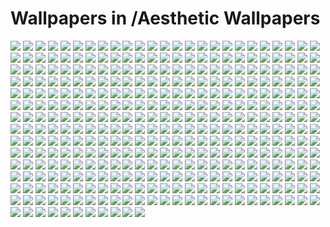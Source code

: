 # Wallpapers in /Aesthetic Wallpapers

![](/Aesthetic%20Wallpapers/36592_serial_experiments_lain.png)
![](/Aesthetic%20Wallpapers/3squares.png)
![](/Aesthetic%20Wallpapers/4k-ai-mountain.jpg)
![](/Aesthetic%20Wallpapers/4k-keyboard.jpg)
![](/Aesthetic%20Wallpapers/abandoned.jpg)
![](/Aesthetic%20Wallpapers/abstract.jpg)
![](/Aesthetic%20Wallpapers/acrylic.jpg)
![](/Aesthetic%20Wallpapers/alfa.png)
![](/Aesthetic%20Wallpapers/alien_planet.jpeg)
![](/Aesthetic%20Wallpapers/android-dark-lines.jpg)
![](/Aesthetic%20Wallpapers/android-sakura.jpg)
![](/Aesthetic%20Wallpapers/anime-chick.jpg)
![](/Aesthetic%20Wallpapers/anime-eye-nord.png)
![](/Aesthetic%20Wallpapers/anime-nord.png)
![](/Aesthetic%20Wallpapers/anime-pond.png)
![](/Aesthetic%20Wallpapers/anime-water.png)
![](/Aesthetic%20Wallpapers/anime_cafe_tokyonight.png)
![](/Aesthetic%20Wallpapers/anime_skyline.png)
![](/Aesthetic%20Wallpapers/Antman.jpg)
![](/Aesthetic%20Wallpapers/arch-chan_to.png)
![](/Aesthetic%20Wallpapers/arch-eagle.png)
![](/Aesthetic%20Wallpapers/arch-nord-dark.png)
![](/Aesthetic%20Wallpapers/arch-nord-light.png)
![](/Aesthetic%20Wallpapers/arch-peace.png)
![](/Aesthetic%20Wallpapers/arch_purple.png)
![](/Aesthetic%20Wallpapers/art-lake.png)
![](/Aesthetic%20Wallpapers/astronaut-balloons.jpg)
![](/Aesthetic%20Wallpapers/astronaut-mobile.png)
![](/Aesthetic%20Wallpapers/astronaut-nord.png)
![](/Aesthetic%20Wallpapers/astronaut-planet.jpg)
![](/Aesthetic%20Wallpapers/astronaut-rocket.jpg)
![](/Aesthetic%20Wallpapers/astronaut.jpg)
![](/Aesthetic%20Wallpapers/aurora_v02.png)
![](/Aesthetic%20Wallpapers/australia.jpg)
![](/Aesthetic%20Wallpapers/autumn_leaves.jpg)
![](/Aesthetic%20Wallpapers/awesome.png)
![](/Aesthetic%20Wallpapers/beach_landscape.png)
![](/Aesthetic%20Wallpapers/beautiful.jpg)
![](/Aesthetic%20Wallpapers/beige_tree.png)
![](/Aesthetic%20Wallpapers/berserkdrac.png)
![](/Aesthetic%20Wallpapers/bici.jpg)
![](/Aesthetic%20Wallpapers/black-panther.jpg)
![](/Aesthetic%20Wallpapers/black-white-girl.png)
![](/Aesthetic%20Wallpapers/black.jpg)
![](/Aesthetic%20Wallpapers/black_car_girl.jpg)
![](/Aesthetic%20Wallpapers/blue-black-girl.png)
![](/Aesthetic%20Wallpapers/blue-red-4k.png)
![](/Aesthetic%20Wallpapers/blue-waves.png)
![](/Aesthetic%20Wallpapers/blue_demon.png)
![](/Aesthetic%20Wallpapers/bmw.jpg)
![](/Aesthetic%20Wallpapers/bunny.png)
![](/Aesthetic%20Wallpapers/cabin.png)
![](/Aesthetic%20Wallpapers/california.jpg)
![](/Aesthetic%20Wallpapers/camp_day.png)
![](/Aesthetic%20Wallpapers/cat.jpg)
![](/Aesthetic%20Wallpapers/catppuccin-rainbow-arch.png)
![](/Aesthetic%20Wallpapers/catpuccin_landscape.png)
![](/Aesthetic%20Wallpapers/catpuccin_samurai.png)
![](/Aesthetic%20Wallpapers/catpuccin_w.png)
![](/Aesthetic%20Wallpapers/cat_anime-girl.png)
![](/Aesthetic%20Wallpapers/chinese.png)
![](/Aesthetic%20Wallpapers/circuits.png)
![](/Aesthetic%20Wallpapers/classic-arch.png)
![](/Aesthetic%20Wallpapers/cliff-edge.jpg)
![](/Aesthetic%20Wallpapers/coffee.jpg)
![](/Aesthetic%20Wallpapers/color-waves.png)
![](/Aesthetic%20Wallpapers/colorful-planets.jpg)
![](/Aesthetic%20Wallpapers/colors.jpg)
![](/Aesthetic%20Wallpapers/cool_rocks.png)
![](/Aesthetic%20Wallpapers/cron.png)
![](/Aesthetic%20Wallpapers/cute-town-dark.png)
![](/Aesthetic%20Wallpapers/cute-town.png)
![](/Aesthetic%20Wallpapers/cyberpunk_car.png)
![](/Aesthetic%20Wallpapers/dark_forest.png)
![](/Aesthetic%20Wallpapers/dark_pixelart.png)
![](/Aesthetic%20Wallpapers/dark_samurai_mobile.jpg)
![](/Aesthetic%20Wallpapers/dark_skulls.png)
![](/Aesthetic%20Wallpapers/debian.png)
![](/Aesthetic%20Wallpapers/deer-forest.jpg)
![](/Aesthetic%20Wallpapers/deer-red-moon.png)
![](/Aesthetic%20Wallpapers/demon.jpg)
![](/Aesthetic%20Wallpapers/Doodle_Space_Nord.png)
![](/Aesthetic%20Wallpapers/dopesmoker_gruvbox.png)
![](/Aesthetic%20Wallpapers/earth.png)
![](/Aesthetic%20Wallpapers/egypt.png)
![](/Aesthetic%20Wallpapers/elon-musk.png)
![](/Aesthetic%20Wallpapers/em-rofi.webp)
![](/Aesthetic%20Wallpapers/estrategy-minimal.png)
![](/Aesthetic%20Wallpapers/falltree.jpg)
![](/Aesthetic%20Wallpapers/fantasy-woods.jpg)
![](/Aesthetic%20Wallpapers/fedora_snake.png)
![](/Aesthetic%20Wallpapers/field.jpeg)
![](/Aesthetic%20Wallpapers/fire-skull.jpg)
![](/Aesthetic%20Wallpapers/fishing_stars.jpg)
![](/Aesthetic%20Wallpapers/flower_tokyo.png)
![](/Aesthetic%20Wallpapers/forest-bridge.jpg)
![](/Aesthetic%20Wallpapers/forest.png)
![](/Aesthetic%20Wallpapers/fox.png)
![](/Aesthetic%20Wallpapers/fractal.png)
![](/Aesthetic%20Wallpapers/gas-station.jpg)
![](/Aesthetic%20Wallpapers/girl-on-black.png)
![](/Aesthetic%20Wallpapers/girl.jpg)
![](/Aesthetic%20Wallpapers/glass-sphere.jpg)
![](/Aesthetic%20Wallpapers/glasses.png)
![](/Aesthetic%20Wallpapers/golden-mountains.png)
![](/Aesthetic%20Wallpapers/goldfish.jpg)
![](/Aesthetic%20Wallpapers/got_bw.jpg)
![](/Aesthetic%20Wallpapers/got_red.jpg)
![](/Aesthetic%20Wallpapers/gradient-pb.png)
![](/Aesthetic%20Wallpapers/gray-background.png)
![](/Aesthetic%20Wallpapers/green-girl.jpg)
![](/Aesthetic%20Wallpapers/green-sun.jpg)
![](/Aesthetic%20Wallpapers/grey_red_tree.png)
![](/Aesthetic%20Wallpapers/Groot.jpg)
![](/Aesthetic%20Wallpapers/gruvbox_code.png)
![](/Aesthetic%20Wallpapers/gruvbox_forest-4.png)
![](/Aesthetic%20Wallpapers/gruvbox_retrocity.png)
![](/Aesthetic%20Wallpapers/gruvbox_room.png)
![](/Aesthetic%20Wallpapers/gruvbox_witcher.png)
![](/Aesthetic%20Wallpapers/guy_sleeping_colored.png)
![](/Aesthetic%20Wallpapers/hands.jpg)
![](/Aesthetic%20Wallpapers/haskell.png)
![](/Aesthetic%20Wallpapers/hello-worlds.png)
![](/Aesthetic%20Wallpapers/hill-house.png)
![](/Aesthetic%20Wallpapers/holy-arch-nordic.png)
![](/Aesthetic%20Wallpapers/home127-dark.jpg)
![](/Aesthetic%20Wallpapers/home127-light.jpg)
![](/Aesthetic%20Wallpapers/horror_cult.jpg)
![](/Aesthetic%20Wallpapers/ibmbios8x8_intel.png)
![](/Aesthetic%20Wallpapers/ign_colorful.png)
![](/Aesthetic%20Wallpapers/ign_megumin_dark.png)
![](/Aesthetic%20Wallpapers/ink_wave.png)
![](/Aesthetic%20Wallpapers/interstellar_wallpaper.png)
![](/Aesthetic%20Wallpapers/japan-purple-blur.png)
![](/Aesthetic%20Wallpapers/japan.png)
![](/Aesthetic%20Wallpapers/japan2.jpg)
![](/Aesthetic%20Wallpapers/japan3.jpg)
![](/Aesthetic%20Wallpapers/japanese-house.png)
![](/Aesthetic%20Wallpapers/japan_anime_city.jpg)
![](/Aesthetic%20Wallpapers/japan_torii.png)
![](/Aesthetic%20Wallpapers/jupiter.png)
![](/Aesthetic%20Wallpapers/Jurassic-dino.jpg)
![](/Aesthetic%20Wallpapers/katana.jpg)
![](/Aesthetic%20Wallpapers/knight.png)
![](/Aesthetic%20Wallpapers/Kratos-gow-red.jpg)
![](/Aesthetic%20Wallpapers/lake.jpg)
![](/Aesthetic%20Wallpapers/lana_silhouette.png)
![](/Aesthetic%20Wallpapers/landscape2.jpg)
![](/Aesthetic%20Wallpapers/leave-planet.jpg)
![](/Aesthetic%20Wallpapers/lets_go_home.png)
![](/Aesthetic%20Wallpapers/light-ring.jpg)
![](/Aesthetic%20Wallpapers/lightning.jpg)
![](/Aesthetic%20Wallpapers/linux-penguin.jpg)
![](/Aesthetic%20Wallpapers/literal-wallpaper.png)
![](/Aesthetic%20Wallpapers/lofi-cafe_gray.jpg)
![](/Aesthetic%20Wallpapers/lofi.jpg)
![](/Aesthetic%20Wallpapers/lofi_cat.png)
![](/Aesthetic%20Wallpapers/man-colors.jpg)
![](/Aesthetic%20Wallpapers/manga-samurai.png)
![](/Aesthetic%20Wallpapers/manga.png)
![](/Aesthetic%20Wallpapers/mecha-nostalgia.png)
![](/Aesthetic%20Wallpapers/minim-helmet.png)
![](/Aesthetic%20Wallpapers/minim.jpg)
![](/Aesthetic%20Wallpapers/minimal-purple.jpg)
![](/Aesthetic%20Wallpapers/minimal-triangles.jpg)
![](/Aesthetic%20Wallpapers/minimal_c.png)
![](/Aesthetic%20Wallpapers/minimal_gradient.png)
![](/Aesthetic%20Wallpapers/minimal_landscape.jpg)
![](/Aesthetic%20Wallpapers/minimal_nord_guy.png)
![](/Aesthetic%20Wallpapers/minimal_python.png)
![](/Aesthetic%20Wallpapers/minim_blocks.png)
![](/Aesthetic%20Wallpapers/mobile-girl.jpg)
![](/Aesthetic%20Wallpapers/mobile-gradient.png)
![](/Aesthetic%20Wallpapers/mobile-pacman.jpg)
![](/Aesthetic%20Wallpapers/mobile-spiral.jpg)
![](/Aesthetic%20Wallpapers/mocha_steampunk.jpg)
![](/Aesthetic%20Wallpapers/moon.png)
![](/Aesthetic%20Wallpapers/mountains.png)
![](/Aesthetic%20Wallpapers/mushroom-purple.png)
![](/Aesthetic%20Wallpapers/my-neighbor-totoro-sunflowers.png)
![](/Aesthetic%20Wallpapers/naruto.png)
![](/Aesthetic%20Wallpapers/naruto_2.png)
![](/Aesthetic%20Wallpapers/nasa1.png)
![](/Aesthetic%20Wallpapers/nature.jpg)
![](/Aesthetic%20Wallpapers/needing-space.jpg)
![](/Aesthetic%20Wallpapers/neocity.png)
![](/Aesthetic%20Wallpapers/neocity2.jpg)
![](/Aesthetic%20Wallpapers/neon-car2.png)
![](/Aesthetic%20Wallpapers/neon-circle.jpg)
![](/Aesthetic%20Wallpapers/neon-lights.jpg)
![](/Aesthetic%20Wallpapers/neon-shacks-nord.png)
![](/Aesthetic%20Wallpapers/neosamurai.webp)
![](/Aesthetic%20Wallpapers/nix.png)
![](/Aesthetic%20Wallpapers/nixos-declarative.jpg)
![](/Aesthetic%20Wallpapers/nord-chainsaw.png)
![](/Aesthetic%20Wallpapers/nord-princess-zelda.jpg)
![](/Aesthetic%20Wallpapers/nord-shanghai.png)
![](/Aesthetic%20Wallpapers/nord-shards.jpg)
![](/Aesthetic%20Wallpapers/nord-street.png)
![](/Aesthetic%20Wallpapers/nord-winter.png)
![](/Aesthetic%20Wallpapers/nordic.png)
![](/Aesthetic%20Wallpapers/nord_car_live.gif)
![](/Aesthetic%20Wallpapers/nord_dark_city.png)
![](/Aesthetic%20Wallpapers/nord_dots.png)
![](/Aesthetic%20Wallpapers/nord_mask.png)
![](/Aesthetic%20Wallpapers/nord_minimal_cat.png)
![](/Aesthetic%20Wallpapers/nord_minimal_girl.png)
![](/Aesthetic%20Wallpapers/nord_purple_waves.png)
![](/Aesthetic%20Wallpapers/ocean_with_cloud.png)
![](/Aesthetic%20Wallpapers/odysee.jpg)
![](/Aesthetic%20Wallpapers/oled-mountains.jpg)
![](/Aesthetic%20Wallpapers/onepiece.png)
![](/Aesthetic%20Wallpapers/orange-cube.jpg)
![](/Aesthetic%20Wallpapers/orange-planets.png)
![](/Aesthetic%20Wallpapers/orbit.png)
![](/Aesthetic%20Wallpapers/pacman-black.png)
![](/Aesthetic%20Wallpapers/pacman-nord.png)
![](/Aesthetic%20Wallpapers/pastel-car.png)
![](/Aesthetic%20Wallpapers/pastel-city.png)
![](/Aesthetic%20Wallpapers/pastel-japanese-temple.png)
![](/Aesthetic%20Wallpapers/pastel-window.png)
![](/Aesthetic%20Wallpapers/pink-clouds.png)
![](/Aesthetic%20Wallpapers/pink-katana.png)
![](/Aesthetic%20Wallpapers/pink-mecha.png)
![](/Aesthetic%20Wallpapers/pixel-city.png)
![](/Aesthetic%20Wallpapers/pixel-earth.png)
![](/Aesthetic%20Wallpapers/pixelart-colors.png)
![](/Aesthetic%20Wallpapers/pixelart_forest.jpg)
![](/Aesthetic%20Wallpapers/pixelart_landscape.jpg)
![](/Aesthetic%20Wallpapers/pixelart_pagoda.jpg)
![](/Aesthetic%20Wallpapers/pixel_art_beach.jpeg)
![](/Aesthetic%20Wallpapers/pixel_big_city.png)
![](/Aesthetic%20Wallpapers/pixiv_73483903.png)
![](/Aesthetic%20Wallpapers/plain-wallpaper.png)
![](/Aesthetic%20Wallpapers/planets.png)
![](/Aesthetic%20Wallpapers/planet_minimal.png)
![](/Aesthetic%20Wallpapers/planet_with_sunrise.png)
![](/Aesthetic%20Wallpapers/plane_sunset.png)
![](/Aesthetic%20Wallpapers/plant.png)
![](/Aesthetic%20Wallpapers/platforms.png)
![](/Aesthetic%20Wallpapers/polar_catppuccin.png)
![](/Aesthetic%20Wallpapers/puppy.jpg)
![](/Aesthetic%20Wallpapers/purple-bomb.png)
![](/Aesthetic%20Wallpapers/purple-car.jpg)
![](/Aesthetic%20Wallpapers/purple-crystal.png)
![](/Aesthetic%20Wallpapers/purple-girl.png)
![](/Aesthetic%20Wallpapers/purple-mountain.png)
![](/Aesthetic%20Wallpapers/purple_car_girl.png)
![](/Aesthetic%20Wallpapers/purple_plane_landscape.png)
![](/Aesthetic%20Wallpapers/python-dev.png)
![](/Aesthetic%20Wallpapers/python-minim.png)
![](/Aesthetic%20Wallpapers/rad_samurai.jpg)
![](/Aesthetic%20Wallpapers/red-forest.jpg)
![](/Aesthetic%20Wallpapers/retro2_live.gif)
![](/Aesthetic%20Wallpapers/retro_live.gif)
![](/Aesthetic%20Wallpapers/rick-tokyonight.png)
![](/Aesthetic%20Wallpapers/rick.jpg)
![](/Aesthetic%20Wallpapers/river.png)
![](/Aesthetic%20Wallpapers/rm-rf.jpg)
![](/Aesthetic%20Wallpapers/robot.jpg)
![](/Aesthetic%20Wallpapers/rocket.png)
![](/Aesthetic%20Wallpapers/room.jpg)
![](/Aesthetic%20Wallpapers/room2.jpg)
![](/Aesthetic%20Wallpapers/routine.jpg)
![](/Aesthetic%20Wallpapers/ruins_live.gif)
![](/Aesthetic%20Wallpapers/s4vitar.png)
![](/Aesthetic%20Wallpapers/s4vitar_old.png)
![](/Aesthetic%20Wallpapers/saturn-rings.jpg)
![](/Aesthetic%20Wallpapers/shape-abstract.jpg)
![](/Aesthetic%20Wallpapers/shibainu.jpeg)
![](/Aesthetic%20Wallpapers/shiny-colors.png)
![](/Aesthetic%20Wallpapers/shiny_purple.png)
![](/Aesthetic%20Wallpapers/shougan_castle.png)
![](/Aesthetic%20Wallpapers/skyline.png)
![](/Aesthetic%20Wallpapers/smooth_blue.png)
![](/Aesthetic%20Wallpapers/smooth_pink.png)
![](/Aesthetic%20Wallpapers/spider-man-miles.jpg)
![](/Aesthetic%20Wallpapers/Spider-man.jpg)
![](/Aesthetic%20Wallpapers/staircase.jpg)
![](/Aesthetic%20Wallpapers/steampunk_portal.png)
![](/Aesthetic%20Wallpapers/sunset-xfksfuywx.png)
![](/Aesthetic%20Wallpapers/sunset_city.png)
![](/Aesthetic%20Wallpapers/sunset_live.gif)
![](/Aesthetic%20Wallpapers/sushi_dark.png)
![](/Aesthetic%20Wallpapers/swirls.png)
![](/Aesthetic%20Wallpapers/taza.png)
![](/Aesthetic%20Wallpapers/tech.png)
![](/Aesthetic%20Wallpapers/tiger-gray.jpg)
![](/Aesthetic%20Wallpapers/TokyoSimplistic.jpg)
![](/Aesthetic%20Wallpapers/towashi.jpg)
![](/Aesthetic%20Wallpapers/town.jpg)
![](/Aesthetic%20Wallpapers/train_and_lake.png)
![](/Aesthetic%20Wallpapers/tree-house.png)
![](/Aesthetic%20Wallpapers/tree-nature-castleinsky.png)
![](/Aesthetic%20Wallpapers/trees.png)
![](/Aesthetic%20Wallpapers/Trex-moon.jpg)
![](/Aesthetic%20Wallpapers/Trex.jpg)
![](/Aesthetic%20Wallpapers/trigonometry.png)
![](/Aesthetic%20Wallpapers/tux-magenta-pink.png)
![](/Aesthetic%20Wallpapers/two-astronauts.png)
![](/Aesthetic%20Wallpapers/ubuntu-black-4k.png)
![](/Aesthetic%20Wallpapers/ubuntu-magenta-blue.png)
![](/Aesthetic%20Wallpapers/ubuntu-magenta-pink.png)
![](/Aesthetic%20Wallpapers/uj21s0by4v271.jpg)
![](/Aesthetic%20Wallpapers/underwater.png)
![](/Aesthetic%20Wallpapers/vader.png)
![](/Aesthetic%20Wallpapers/van.png)
![](/Aesthetic%20Wallpapers/various-arch-1-4k.png)
![](/Aesthetic%20Wallpapers/various-arch-2-4k.png)
![](/Aesthetic%20Wallpapers/various-os-1-4k.png)
![](/Aesthetic%20Wallpapers/various-os-2-4k.png)
![](/Aesthetic%20Wallpapers/various-os-3-4k.png)
![](/Aesthetic%20Wallpapers/venom-crystal.jpg)
![](/Aesthetic%20Wallpapers/venom.jpg)
![](/Aesthetic%20Wallpapers/virus-nord.png)
![](/Aesthetic%20Wallpapers/void-black-4k.png)
![](/Aesthetic%20Wallpapers/void-black3.png)
![](/Aesthetic%20Wallpapers/void-magenta-blue.png)
![](/Aesthetic%20Wallpapers/void-magenta-pink.png)
![](/Aesthetic%20Wallpapers/wallhaven-0qrgwr.png)
![](/Aesthetic%20Wallpapers/wallhaven-28rjj6.png)
![](/Aesthetic%20Wallpapers/wallhaven-76d5xv.png)
![](/Aesthetic%20Wallpapers/wallhaven-9mjw78.png)
![](/Aesthetic%20Wallpapers/wallhaven-e7m8zl.jpg)
![](/Aesthetic%20Wallpapers/wallhaven-j8ym1p.png)
![](/Aesthetic%20Wallpapers/wallhaven-lmxwdl.jpg)
![](/Aesthetic%20Wallpapers/wallhaven-nmr788.jpg)
![](/Aesthetic%20Wallpapers/wallhaven-q21vkl.jpg)
![](/Aesthetic%20Wallpapers/wallhaven-rrpvd7.png)
![](/Aesthetic%20Wallpapers/wallhaven-x67oxo.png)
![](/Aesthetic%20Wallpapers/wallhaven-z8pdqo.jpg)
![](/Aesthetic%20Wallpapers/wallhaven.png)
![](/Aesthetic%20Wallpapers/wallpaper3-dark.png)
![](/Aesthetic%20Wallpapers/wallpaper_nord_1.png)
![](/Aesthetic%20Wallpapers/wano_vector.png)
![](/Aesthetic%20Wallpapers/waterfall.gif)
![](/Aesthetic%20Wallpapers/waves_dracula_flipped.png)
![](/Aesthetic%20Wallpapers/waves_live.gif)
![](/Aesthetic%20Wallpapers/wave_black.png)
![](/Aesthetic%20Wallpapers/wavy_dark.png)
![](/Aesthetic%20Wallpapers/white_yinyang.jpg)
![](/Aesthetic%20Wallpapers/wide-girl.png)
![](/Aesthetic%20Wallpapers/wide_alien_planet.jpeg)
![](/Aesthetic%20Wallpapers/wide_lines.png)
![](/Aesthetic%20Wallpapers/wide_nebula.png)
![](/Aesthetic%20Wallpapers/wide_shiny_waves.png)
![](/Aesthetic%20Wallpapers/wide_tokyonight_lines.png)
![](/Aesthetic%20Wallpapers/wide_tokyonight_skyline.jpg)
![](/Aesthetic%20Wallpapers/win-11.png)
![](/Aesthetic%20Wallpapers/windmill.jpg)
![](/Aesthetic%20Wallpapers/windows-black.png)
![](/Aesthetic%20Wallpapers/windows-magenta-blue.png)
![](/Aesthetic%20Wallpapers/windows-magenta-pink.png)
![](/Aesthetic%20Wallpapers/windoze.jpg)
![](/Aesthetic%20Wallpapers/wolverine.jpg)
![](/Aesthetic%20Wallpapers/yellow-robot.png)
![](/Aesthetic%20Wallpapers/yellow_kyoto.jpg)
![](/Aesthetic%20Wallpapers/yh.png)
![](/Aesthetic%20Wallpapers/you-got-this.jpg)
![](/Aesthetic%20Wallpapers/zorin-black-4k.png)
![](/Aesthetic%20Wallpapers/zorin-magenta-blue.png)
